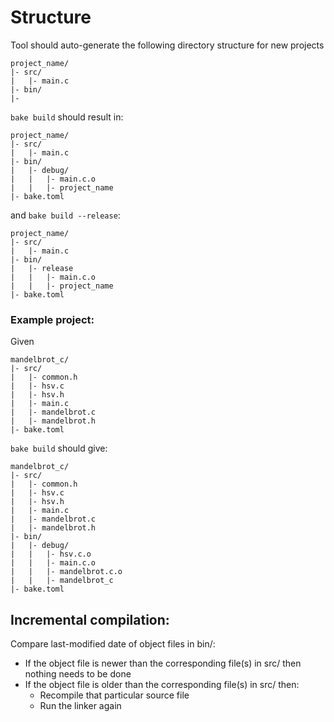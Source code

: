 # Structure

Tool should auto-generate the following directory structure for new projects

```
project_name/
|- src/
|   |- main.c
|- bin/
|-
```

`bake build` should result in:

```
project_name/
|- src/
|   |- main.c
|- bin/
|   |- debug/
|   |   |- main.c.o
|   |   |- project_name
|- bake.toml
```

and `bake build --release`:

```
project_name/
|- src/
|   |- main.c
|- bin/
|   |- release
|   |   |- main.c.o
|   |   |- project_name
|- bake.toml
```

### Example project:

Given 

```
mandelbrot_c/
|- src/
|   |- common.h
|   |- hsv.c
|   |- hsv.h
|   |- main.c
|   |- mandelbrot.c
|   |- mandelbrot.h
|- bake.toml
```

`bake build` should give:

```
mandelbrot_c/
|- src/
|   |- common.h
|   |- hsv.c
|   |- hsv.h
|   |- main.c
|   |- mandelbrot.c
|   |- mandelbrot.h
|- bin/
|   |- debug/
|   |   |- hsv.c.o
|   |   |- main.c.o
|   |   |- mandelbrot.c.o
|   |   |- mandelbrot_c
|- bake.toml
```

## Incremental compilation:

Compare last-modified date of object files in bin/:
* If the object file is newer than the corresponding file(s) in src/ then nothing needs to be done
* If the object file is older than the corresponding file(s) in src/ then:
  * Recompile that particular source file
  * Run the linker again
